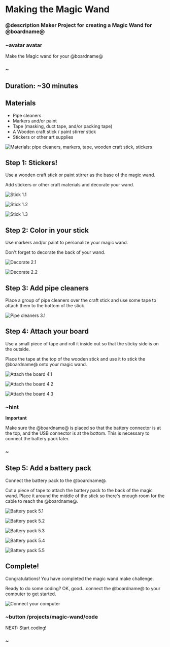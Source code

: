 # Making the Magic Wand
### @description Maker Project for creating a Magic Wand for @boardname@

### ~avatar avatar

Make the Magic wand for your @boardname@

### ~

## Duration: ~30 minutes

## Materials
  * Pipe cleaners
  * Markers and/or paint
  * Tape (masking, duct tape, and/or packing tape)
  * A Wooden craft stick / paint stirrer stick
  * Stickers or other art supplies

![Materials: pipe cleaners, markers, tape, wooden craft stick, stickers](/static/cp/projects/magic-wand/materials.jpg)

## Step 1: Stickers!

Use a wooden craft stick or paint stirrer as the base of the magic wand.

Add stickers or other craft materials and decorate your wand.

![Stick 1.1](/static/cp/projects/magic-wand/step1.1.jpg)

![Stick 1.2](/static/cp/projects/magic-wand/step1.2.jpg)

![Stick 1.3](/static/cp/projects/magic-wand/step1.3.jpg)

## Step 2: Color in your stick

Use markers and/or paint to personalize your magic wand.

Don't forget to decorate the back of your wand.

![Decorate 2.1](/static/cp/projects/magic-wand/step2.1.jpg)

![Decorate 2.2](/static/cp/projects/magic-wand/step2.2.jpg)

## Step 3: Add pipe cleaners

Place a group of pipe cleaners over the craft stick and use some tape to attach them to the bottom of the stick.

![Pipe cleaners 3.1](/static/cp/projects/magic-wand/step3.1.jpg)


## Step 4: Attach your board

Use a small piece of tape and roll it inside out so that the sticky side is on the outside.

Place the tape at the top of the wooden stick and use it to stick the @boardname@ onto your magic wand. 

![Attach the board 4.1](/static/cp/projects/magic-wand/step4.1.jpg)

![Attach the board 4.2](/static/cp/projects/magic-wand/step4.2.jpg)

![Attach the board 4.3](/static/cp/projects/magic-wand/step4.3.jpg)

### ~hint
**Important**

Make sure the @boardname@ is placed so that the battery connector is at the top, and the USB connector is at the bottom. This is necessary to connect the battery pack later.

### ~

## Step 5: Add a battery pack

Connect the battery pack to the @boardname@.

Cut a piece of tape to attach the battery pack to the back of the magic wand.
Place it around the middle of the stick so there's enough room for the cable to reach the @boardname@.

![Battery pack 5.1](/static/cp/projects/magic-wand/step5.1.jpg)

![Battery pack 5.2](/static/cp/projects/magic-wand/step5.2.jpg)

![Battery pack 5.3](/static/cp/projects/magic-wand/step5.3.jpg)

![Battery pack 5.4](/static/cp/projects/magic-wand/step5.4.jpg)

![Battery pack 5.5](/static/cp/projects/magic-wand/step5.5.jpg)

## Complete!

Congratulations! You have completed the magic wand make challenge. 

Ready to do some coding? OK, good...connect the @boardname@ to your computer to get started.

![Connect your computer](/static/cp/projects/magic-wand/connect.jpg)

### ~button /projects/magic-wand/code
NEXT: Start coding!
### ~